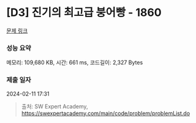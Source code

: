 # [D3] 진기의 최고급 붕어빵 - 1860 

[문제 링크](https://swexpertacademy.com/main/code/problem/problemDetail.do?contestProbId=AV5LsaaqDzYDFAXc) 

### 성능 요약

메모리: 109,680 KB, 시간: 661 ms, 코드길이: 2,327 Bytes

### 제출 일자

2024-02-11 17:31



> 출처: SW Expert Academy, https://swexpertacademy.com/main/code/problem/problemList.do